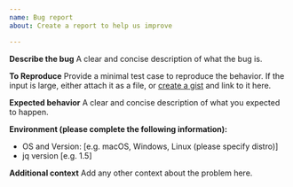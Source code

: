 ```yaml
---
name: Bug report
about: Create a report to help us improve

---
```


<!--
READ THIS FIRST!

If you have a usage question, please ask us on either Stack Overflow (https://stackoverflow.com/questions/tagged/jq) or in the #jq channel (http://irc.lc/freenode/%23jq/) on Freenode (https://webchat.freenode.net/).

-->

**Describe the bug**
A clear and concise description of what the bug is.

**To Reproduce**
Provide a minimal test case to reproduce the behavior.
If the input is large, either attach it as a file, or [create a gist](https://gist.github.com) and link to it here.

**Expected behavior**
A clear and concise description of what you expected to happen.

**Environment (please complete the following information):**
 - OS and Version: [e.g. macOS, Windows, Linux (please specify distro)]
 - jq version [e.g. 1.5]

**Additional context**
Add any other context about the problem here.
